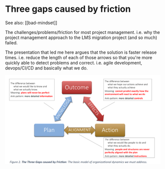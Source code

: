# Three gaps caused by friction

See also: [[bad-mindset]]

The challenges/problems/friction for most project management.  i.e. why the project management approach to the LMS migration project (and so much) failed. 

The presentation that led me here argues that the solution is faster release times.  i.e. reduce the length of each of those arrows so that you're more quickly able to detect problems and correct.  i.e. agile development, devops/CI/CD and basically what we do.


![](images/three-gaps.png)  

[//begin]: # "Autogenerated link references for markdown compatibility"
[bad]: ../CASA/bad "BAD - Bricolage Affordances Distribution"
[//end]: # "Autogenerated link references"